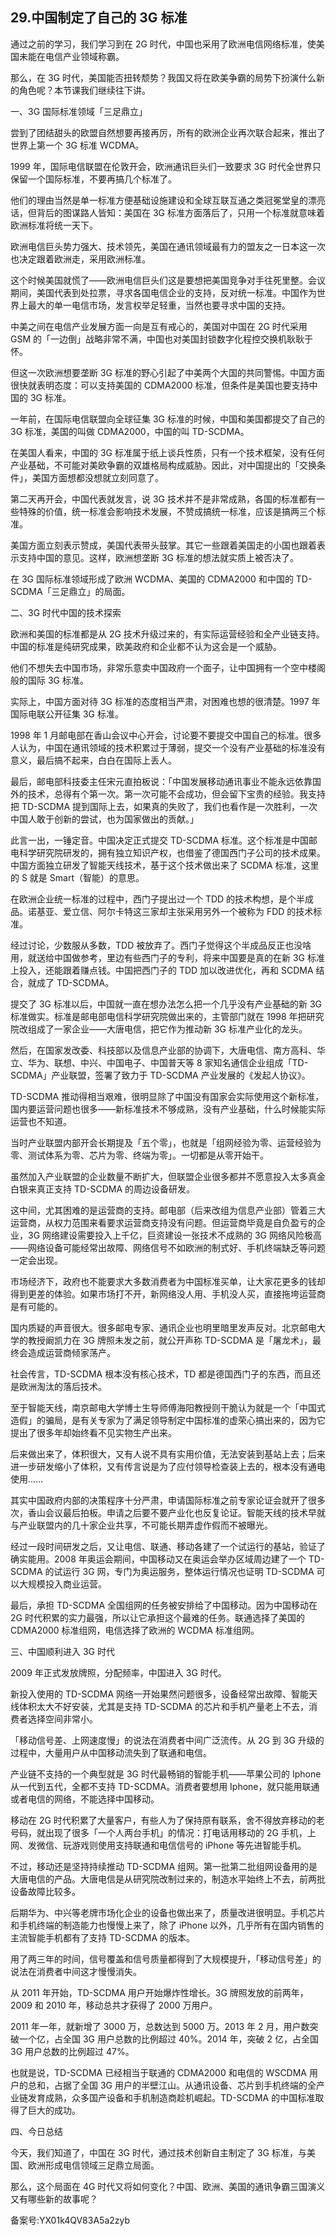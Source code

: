 ## 29.中国制定了自己的 3G 标准
通过之前的学习，我们学习到在 2G 时代，中国也采用了欧洲电信网络标准，使美国未能在电信产业领域称霸。


那么，在 3G 时代，美国能否扭转颓势？我国又将在欧美争霸的局势下扮演什么新的角色呢？本节课我们继续往下讲。


一、3G 国际标准领域「三足鼎立」


尝到了团结甜头的欧盟自然想要再接再厉，所有的欧洲企业再次联合起来，推出了世界上第一个 3G 标准 WCDMA。


1999 年，国际电信联盟在伦敦开会，欧洲通讯巨头们一致要求 3G 时代全世界只保留一个国际标准，不要再搞几个标准了。


他们的理由当然是单一标准方便基础设施建设和全球互联互通之类冠冕堂皇的漂亮话，但背后的图谋路人皆知：美国在 3G 标准方面落后了，只用一个标准就意味着欧洲标准将统一天下。


欧洲电信巨头势力强大、技术领先，美国在通讯领域最有力的盟友之一日本这一次也决定跟着欧洲走，采用欧洲标准。


这个时候美国就慌了——欧洲电信巨头们这是要想把美国竞争对手往死里整。会议期间，美国代表到处拉票，寻求各国电信企业的支持，反对统一标准。中国作为世界上最大的单一电信市场，发言权举足轻重，当然也要寻求中国的支持。


中美之间在电信产业发展方面一向是互有戒心的，美国对中国在 2G 时代采用 GSM 的「一边倒」战略非常不满，中国也对美国封锁数字化程控交换机耿耿于怀。


但这一次欧洲想要垄断 3G 标准的野心引起了中美两个大国的共同警惕。中国方面很快就表明态度：可以支持美国的 CDMA2000 标准，但条件是美国也要支持中国的 3G 标准。


一年前，在国际电信联盟向全球征集 3G 标准的时候，中国和美国都提交了自己的 3G 标准，美国的叫做 CDMA2000，中国的叫 TD-SCDMA。


在美国人看来，中国的 3G 标准属于纸上谈兵性质，只有一个技术框架，没有任何产业基础，不可能对美欧争霸的双雄格局构成威胁。因此，对中国提出的「交换条件」，美国方面想都没想就立刻同意了。


第二天再开会，中国代表就发言，说 3G 技术并不是非常成熟，各国的标准都有一些特殊的价值，统一标准会影响技术发展，不赞成搞统一标准，应该是搞两三个标准。


美国方面立刻表示赞成，美国代表带头鼓掌。其它一些跟着美国走的小国也跟着表示支持中国的意见。这样，欧洲想垄断 3G 标准的想法就实质上被否决了。


在 3G 国际标准领域形成了欧洲 WCDMA、美国的 CDMA2000 和中国的 TD-SCDMA「三足鼎立」的局面。


二、3G 时代中国的技术探索


欧洲和美国的标准都是从 2G 技术升级过来的，有实际运营经验和全产业链支持。中国的标准是纯研究成果，欧美政府和企业都不认为这会是一个威胁。


他们不想失去中国市场，非常乐意卖中国政府一个面子，让中国拥有一个空中楼阁般的国际 3G 标准。


实际上，中国方面对待 3G 标准的态度相当严肃，对困难也想的很清楚。1997 年国际电联公开征集 3G 标准。


1998 年 1 月邮电部在香山会议中心开会，讨论要不要提交中国自己的标准。很多人认为，中国在通讯领域的技术积累过于薄弱，提交一个没有产业基础的标准没有意义，最后搞不起来，白白在国际上丢人。


最后，邮电部科技委主任宋元直拍板说：「中国发展移动通讯事业不能永远依靠国外的技术，总得有个第一次。第一次可能不会成功，但会留下宝贵的经验。我支持把 TD-SCDMA 提到国际上去，如果真的失败了，我们也看作是一次胜利，一次中国人敢于创新的尝试，也为国家做出的贡献。」


此言一出，一锤定音。中国决定正式提交 TD-SCDMA 标准。这个标准是中国邮电科学研究院研发的，拥有独立知识产权，也借鉴了德国西门子公司的技术成果。中国方面独立研发了智能天线技术，基于这个技术做出来了 SCDMA 标准，这里的 S 就是 Smart（智能）的意思。


在欧洲企业统一标准的过程中，西门子提出过一个 TDD 的技术构想，是个半成品。诺基亚、爱立信、阿尔卡特这三家却主张采用另外一个被称为 FDD 的技术标准。


经过讨论，少数服从多数，TDD 被放弃了。西门子觉得这个半成品反正也没啥用，就送给中国做参考，里边有些西门子的专利，将来中国要是真的在新 3G 标准上投入，还能跟着赚点钱。中国把西门子的 TDD 加以改进优化，再和 SCDMA 结合，就成了 TD-SCDMA。


提交了 3G 标准以后，中国就一直在想办法怎么把一个几乎没有产业基础的新 3G 标准做实。标准是邮电部电信科学研究院做出来的，主管部门就在 1998 年把研究院改组成了一家企业——大唐电信，把它作为推动新 3G 标准产业化的龙头。


然后，在国家发改委、科技部以及信息产业部的协调下，大唐电信、南方高科、华立、华为、联想、中兴、中国电子、中国普天等 8 家知名通信企业组成「TD-SCDMA」产业联盟，签署了致力于 TD-SCDMA 产业发展的《发起人协议》。


TD-SCDMA 推动得相当艰难，很明显除了中国没有国家会实际使用这个新标准，国内要运营问题也很多——新标准技术不够成熟，没有产业基础，什么时候能实际运营也不知道。


当时产业联盟内部开会长期提及「五个零」，也就是「组网经验为零、运营经验为零、测试体系为零、芯片为零、终端为零」。一切都是从零开始干。


虽然加入产业联盟的企业数量不断扩大，但联盟企业很多都并不愿意投入太多真金白银来真正支持 TD-SCDMA 的周边设备研发。


这中间，尤其困难的是运营商的支持。邮电部（后来改组为信息产业部）管着三大运营商，从权力范围来看要求运营商支持没有问题。但运营商毕竟是自负盈亏的企业，3G 网络建设需要投入上千亿，巨资建设一张技术不成熟的 3G 网络风险极高——网络设备可能经常出故障、网络信号不如欧洲的制式好、手机终端缺乏等问题一定会出现。


市场经济下，政府也不能要求大多数消费者为中国标准买单，让大家花更多的钱却得到更差的体验。如果市场打不开，新网络没人用、手机没人买，直接拖垮运营商是有可能的。


国内质疑的声音很大。很多邮电专家、通讯企业也明里暗里发声反对。北京邮电大学的教授阚凯力在 3G 牌照未发之前，就公开声称 TD-SCDMA 是「屠龙术」，最终会造成运营商倾家荡产。


社会传言，TD-SCDMA 根本没有核心技术，TD 都是德国西门子的东西，而且还是欧洲淘汰的落后技术。


至于智能天线，南京邮电大学博士生导师傅海阳教授则干脆认为就是一个「中国式造假」的骗局，是有关专家为了满足领导制定中国标准的虚荣心搞出来的，因为它提出了很多年却始终看不见实物生产出来。


后来做出来了，体积很大，又有人说不具有实用价值，无法安装到基站上去；后来进一步研发缩小了体积，又有传言说是为了应付领导检查装上去的，根本没有通电使用……


其实中国政府内部的决策程序十分严肃，申请国际标准之前专家论证会就开了很多次，香山会议最后拍板。申请之后要不要产业化也反复论证。智能天线的技术早就与产业联盟内的几十家企业共享，不可能长期弄虚作假而不被曝光。


经过一段时间研发之后，又让电信、联通、移动各建了一个试运行的基站，验证了确实能用。2008 年奥运会期间，中国移动又在奥运会举办区域周边建了一个 TD-SCDMA 的试运行 3G 网，专门为奥运服务，整体运行情况也证明 TD-SCDMA 可以大规模投入商业运营。


最后，承担 TD-SCDMA 全国组网的任务被安排给了中国移动。因为中国移动在 2G 时代积累的实力最强，所以让它承担这个最难的任务。联通选择了美国的 CDMA2000 标准组网，电信选择了欧洲的 WCDMA 标准组网。


三、中国顺利进入 3G 时代


2009 年正式发放牌照，分配频率，中国进入 3G 时代。


新投入使用的 TD-SCDMA 网络一开始果然问题很多，设备经常出故障、智能天线体积太大不好安装，尤其是支持 TD-SCDMA 的芯片和手机产量老上不去，消费者选择空间非常小。


「移动信号差、上网速度慢」的说法在消费者中间广泛流传。从 2G 到 3G 升级的过程中，大量用户从中国移动流失到了联通和电信。


产业链不支持的一个典型就是 3G 时代最畅销的智能手机——苹果公司的 Iphone 从一代到五代，全都不支持 TD-SCDMA。消费者要想用 Iphone，就只能用联通或者电信的网络，不能选择中国移动。


移动在 2G 时代积累了大量客户，有些人为了保持原有联系，舍不得放弃移动的老号码，就出现了很多「一个人两台手机」的情况：打电话用移动的 2G 手机，上网、发微信、玩游戏则使用支持联通和电信信号的 iPhone 等先进智能手机。


不过，移动还是坚持持续推动 TD-SCDMA 组网。第一批第二批组网设备用的是大唐电信的产品。大唐电信是从研究院改制过来的，制造水平始终上不去，前两批设备故障比较多。


后期华为、中兴等老牌市场化企业的设备也做出来了，质量改进很明显。手机芯片和手机终端的制造能力也慢慢上来了，除了 iPhone 以外，几乎所有在国内销售的主流智能手机都有了支持 TD-SCDMA 的版本。


用了两三年的时间，信号覆盖和信号质量都得到了大规模提升，「移动信号差」的说法在消费者中间这才慢慢消失。


从 2011 年开始，TD-SCDMA 用户开始爆炸性增长。3G 牌照发放的前两年，2009 和 2010 年，移动总共才获得了 2000 万用户。


2011 年一年，就新增了 3000 万，总数达到 5000 万。2013 年 2 月，用户数突破一个亿，占全国 3G 用户总数的比例超过 40%。2014 年，突破 2 亿，占全国 3G 用户总数的比例超过 47%。


也就是说，TD-SCDMA 已经相当于联通的 CDMA2000 和电信的 WSCDMA 用户的总和，占据了全国 3G 用户的半壁江山。从通讯设备、芯片到手机终端的全产业链发育成熟，众多国产设备和手机制造商趁机崛起。TD-SCDMA 的中国标准取得了巨大的成功。


四、今日总结


今天，我们知道了，中国在 3G 时代，通过技术创新自主制定了 3G 标准，与美国、欧洲形成电信领域三足鼎立局面。


那么，这个局面在 4G 时代又将如何变化？中国、欧洲、美国的通讯争霸三国演义又有哪些新的故事呢？


备案号:YX01k4QV83A5a2zyb

